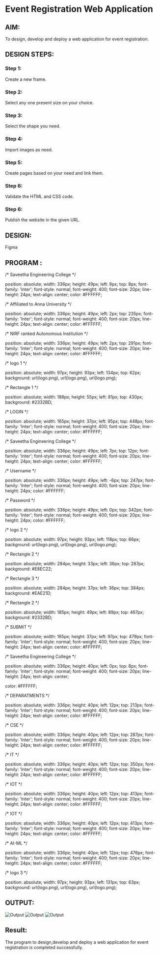 # Event Registration Web Application

## AIM:
To design, develop and deploy a web application for event registration.

## DESIGN STEPS:

### Step 1:
Create a new frame.

### Step 2:
Select any one present size on your choice.

### Step 3:
Select the shape you need.

### Step 4:
Import images as need.

### Step 5:
Create pages based on your need and link them.
### Step 6:

Validate the HTML and CSS code.

### Step 6:

Publish the website in the given URL.

## DESIGN:
Figma
## PROGRAM :
/* Saveetha Engineering College */


position: absolute;
width: 336px;
height: 49px;
left: 9px;
top: 8px;
font-family: 'Inter';
font-style: normal;
font-weight: 400;
font-size: 20px;
line-height: 24px;
text-align: center;
color: #FFFFFF;



/* Affiliated to Anna University */


position: absolute;
width: 336px;
height: 49px;
left: 2px;
top: 235px;
font-family: 'Inter';
font-style: normal;
font-weight: 400;
font-size: 20px;
line-height: 24px;
text-align: center;
color: #FFFFFF;



/* NIRF ranked Autonomous Institution */


position: absolute;
width: 336px;
height: 49px;
left: 2px;
top: 291px;
font-family: 'Inter';
font-style: normal;
font-weight: 400;
font-size: 20px;
line-height: 24px;
text-align: center;
color: #FFFFFF;



/* logo 1 */


position: absolute;
width: 97px;
height: 93px;
left: 134px;
top: 62px;
background: url(logo.png), url(logo.png), url(logo.png);


/* Rectangle 1 */


position: absolute;
width: 188px;
height: 55px;
left: 81px;
top: 430px;
background: #2332BD;


/* LOGIN */


position: absolute;
width: 165px;
height: 37px;
left: 95px;
top: 448px;
font-family: 'Inter';
font-style: normal;
font-weight: 400;
font-size: 20px;
line-height: 24px;
text-align: center;
color: #FFFFFF;



/* Saveetha Engineering College */


position: absolute;
width: 336px;
height: 49px;
left: 7px;
top: 12px;
font-family: 'Inter';
font-style: normal;
font-weight: 400;
font-size: 20px;
line-height: 24px;
text-align: center;
color: #FFFFFF;



/* Username */


position: absolute;
width: 336px;
height: 49px;
left: -6px;
top: 247px;
font-family: 'Inter';
font-style: normal;
font-weight: 400;
font-size: 20px;
line-height: 24px;
color: #FFFFFF;



/* Password */


position: absolute;
width: 336px;
height: 49px;
left: 0px;
top: 342px;
font-family: 'Inter';
font-style: normal;
font-weight: 400;
font-size: 20px;
line-height: 24px;
color: #FFFFFF;



/* logo 2 */


position: absolute;
width: 97px;
height: 93px;
left: 118px;
top: 66px;
background: url(logo.png), url(logo.png), url(logo.png);


/* Rectangle 2 */


position: absolute;
width: 284px;
height: 33px;
left: 36px;
top: 287px;
background: #E8EC22;


/* Rectangle 3 */


position: absolute;
width: 284px;
height: 37px;
left: 36px;
top: 384px;
background: #EAE21D;


/* Rectangle 2 */


position: absolute;
width: 185px;
height: 49px;
left: 89px;
top: 467px;
background: #2332BD;


/* SUBMIT */


position: absolute;
width: 165px;
height: 37px;
left: 97px;
top: 479px;
font-family: 'Inter';
font-style: normal;
font-weight: 400;
font-size: 20px;
line-height: 24px;
text-align: center;
color: #FFFFFF;



/* Saveetha Engineering College */


position: absolute;
width: 336px;
height: 40px;
left: 0px;
top: 8px;
font-family: 'Inter';
font-style: normal;
font-weight: 400;
font-size: 20px;
line-height: 24px;
text-align: center;

color: #FFFFFF;



/* DEPARATMENTS */


position: absolute;
width: 336px;
height: 40px;
left: 12px;
top: 213px;
font-family: 'Inter';
font-style: normal;
font-weight: 400;
font-size: 20px;
line-height: 24px;
text-align: center;
color: #FFFFFF;



/* CSE */


position: absolute;
width: 336px;
height: 40px;
left: 12px;
top: 287px;
font-family: 'Inter';
font-style: normal;
font-weight: 400;
font-size: 20px;
line-height: 24px;
text-align: center;
color: #FFFFFF;



/* IT */


position: absolute;
width: 336px;
height: 40px;
left: 12px;
top: 350px;
font-family: 'Inter';
font-style: normal;
font-weight: 400;
font-size: 20px;
line-height: 24px;
text-align: center;
color: #FFFFFF;



/* IOT */


position: absolute;
width: 336px;
height: 40px;
left: 12px;
top: 413px;
font-family: 'Inter';
font-style: normal;
font-weight: 400;
font-size: 20px;
line-height: 24px;
text-align: center;
color: #FFFFFF;



/* IOT */


position: absolute;
width: 336px;
height: 40px;
left: 12px;
top: 413px;
font-family: 'Inter';
font-style: normal;
font-weight: 400;
font-size: 20px;
line-height: 24px;
text-align: center;
color: #FFFFFF;



/* AI-ML */


position: absolute;
width: 336px;
height: 40px;
left: 12px;
top: 476px;
font-family: 'Inter';
font-style: normal;
font-weight: 400;
font-size: 20px;
line-height: 24px;
text-align: center;
color: #FFFFFF;



/* logo 3 */


position: absolute;
width: 97px;
height: 93px;
left: 131px;
top: 63px;
background: url(logo.png), url(logo.png), url(logo.png);

## OUTPUT:
![Output](./out1.png)
![Output](./out2.png)
![Output](./out3.png)

## Result:
The program to design,develop and deploy a web application for event registration is completed successfully.